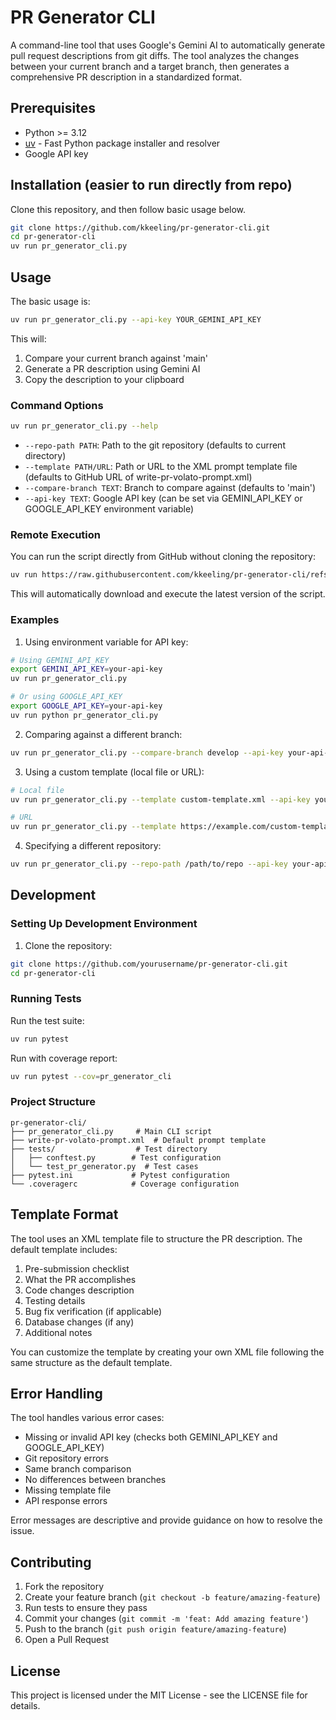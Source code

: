 # PR Generator CLI

A command-line tool that uses Google's Gemini AI to automatically generate pull request descriptions from git diffs. The tool analyzes the changes between your current branch and a target branch, then generates a comprehensive PR description in a standardized format.

## Prerequisites

- Python >= 3.12
- [uv](https://github.com/astral-sh/uv) - Fast Python package installer and resolver
- Google API key

## Installation (easier to run directly from repo)

Clone this repository, and then follow basic usage below.

```bash
git clone https://github.com/kkeeling/pr-generator-cli.git
cd pr-generator-cli
uv run pr_generator_cli.py
```

## Usage

The basic usage is:

```bash
uv run pr_generator_cli.py --api-key YOUR_GEMINI_API_KEY
```

This will:

1. Compare your current branch against 'main'
2. Generate a PR description using Gemini AI
3. Copy the description to your clipboard

### Command Options

```bash
uv run pr_generator_cli.py --help
```

- `--repo-path PATH`: Path to the git repository (defaults to current directory)
- `--template PATH/URL`: Path or URL to the XML prompt template file (defaults to GitHub URL of write-pr-volato-prompt.xml)
- `--compare-branch TEXT`: Branch to compare against (defaults to 'main')
- `--api-key TEXT`: Google API key (can be set via GEMINI_API_KEY or GOOGLE_API_KEY environment variable)

### Remote Execution

You can run the script directly from GitHub without cloning the repository:

```bash
uv run https://raw.githubusercontent.com/kkeeling/pr-generator-cli/refs/heads/main/pr_generator_cli.py --api-key your-api-key
```

This will automatically download and execute the latest version of the script.

### Examples

1. Using environment variable for API key:
```bash
# Using GEMINI_API_KEY
export GEMINI_API_KEY=your-api-key
uv run pr_generator_cli.py

# Or using GOOGLE_API_KEY
export GOOGLE_API_KEY=your-api-key
uv run python pr_generator_cli.py
```

2. Comparing against a different branch:
```bash
uv run pr_generator_cli.py --compare-branch develop --api-key your-api-key
```

3. Using a custom template (local file or URL):
```bash
# Local file
uv run pr_generator_cli.py --template custom-template.xml --api-key your-api-key

# URL
uv run pr_generator_cli.py --template https://example.com/custom-template.xml --api-key your-api-key
```

4. Specifying a different repository:
```bash
uv run pr_generator_cli.py --repo-path /path/to/repo --api-key your-api-key
```

## Development

### Setting Up Development Environment

1. Clone the repository:
```bash
git clone https://github.com/yourusername/pr-generator-cli.git
cd pr-generator-cli
```

### Running Tests

Run the test suite:
```bash
uv run pytest
```

Run with coverage report:
```bash
uv run pytest --cov=pr_generator_cli
```

### Project Structure

```
pr-generator-cli/
├── pr_generator_cli.py     # Main CLI script
├── write-pr-volato-prompt.xml  # Default prompt template
├── tests/                  # Test directory
│   ├── conftest.py        # Test configuration
│   └── test_pr_generator.py  # Test cases
├── pytest.ini             # Pytest configuration
└── .coveragerc            # Coverage configuration
```

## Template Format

The tool uses an XML template file to structure the PR description. The default template includes:

1. Pre-submission checklist
2. What the PR accomplishes
3. Code changes description
4. Testing details
5. Bug fix verification (if applicable)
6. Database changes (if any)
7. Additional notes

You can customize the template by creating your own XML file following the same structure as the default template.

## Error Handling

The tool handles various error cases:

- Missing or invalid API key (checks both GEMINI_API_KEY and GOOGLE_API_KEY)
- Git repository errors
- Same branch comparison
- No differences between branches
- Missing template file
- API response errors

Error messages are descriptive and provide guidance on how to resolve the issue.

## Contributing

1. Fork the repository
2. Create your feature branch (`git checkout -b feature/amazing-feature`)
3. Run tests to ensure they pass
4. Commit your changes (`git commit -m 'feat: Add amazing feature'`)
5. Push to the branch (`git push origin feature/amazing-feature`)
6. Open a Pull Request

## License

This project is licensed under the MIT License - see the LICENSE file for details.
